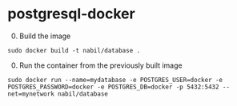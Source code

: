 # postgresql-docker

0. Build the image
```
sudo docker build -t nabil/database .
```

0. Run the container from the previously built image
```
sudo docker run --name=mydatabase -e POSTGRES_USER=docker -e POSTGRES_PASSWORD=docker -e POSTGRES_DB=docker -p 5432:5432 --net=mynetwork nabil/database
```
